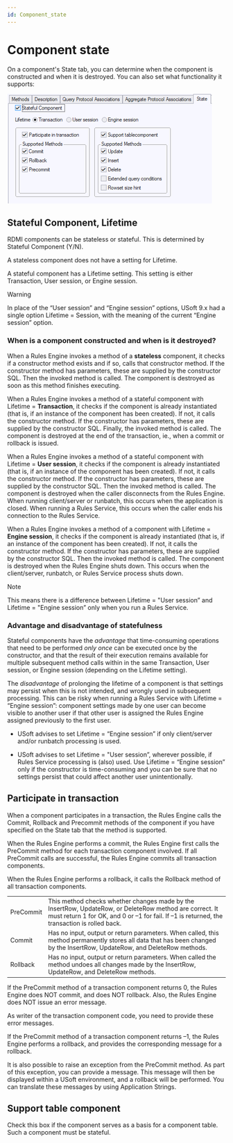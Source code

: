 ```yaml
---
id: Component_state
---
```


# Component state

On a component's State tab, you can determine when the component is constructed and when it is destroyed. You can also set what functionality it supports:

![](./assets/00751e7f-b0f2-41d7-9c6a-38fa639aa8e9.png)

## Stateful Component, Lifetime

RDMI components can be stateless or stateful. This is determined by Stateful Component (Y/N).

A stateless component does not have a setting for Lifetime.

A stateful component has a Lifetime setting. This setting is either Transaction, User session, or Engine session.

> [!WARNING]
> In place of the “User session” and “Engine session” options, USoft 9.x had a single option Lifetime = Session, with the meaning of the current “Engine session” option.

### When is a component constructed and when is it destroyed?

When a Rules Engine invokes a method of a **stateless** component, it checks if a constructor method exists and if so, calls that constructor method. If the constructor method has parameters, these are supplied by the constructor SQL. Then the invoked method is called. The component is destroyed as soon as this method finishes executing.

When a Rules Engine invokes a method of a stateful component with Lifetime = **Transaction**, it checks if the component is already instantiated (that is, if an instance of the component has been created). If not, it calls the constructor method. If the constructor has parameters, these are supplied by the constructor SQL. Finally, the invoked method is called. The component is destroyed at the end of the transaction, ie., when a commit or rollback is issued.

When a Rules Engine invokes a method of a stateful component with Lifetime = **User session**, it checks if the component is already instantiated (that is, if an instance of the component has been created). If not, it calls the constructor method. If the constructor has parameters, these are supplied by the constructor SQL. Then the invoked method is called. The component is destroyed when the caller disconnects from the Rules Engine. When running client/server or runbatch, this occurs when the application is closed. When running a Rules Service, this occurs when the caller ends his connection to the Rules Service.

When a Rules Engine invokes a method of a component with Lifetime = **Engine session**, it checks if the component is already instantiated (that is, if an instance of the component has been created). If not, it calls the constructor method. If the constructor has parameters, these are supplied by the constructor SQL. Then the invoked method is called. The component is destroyed when the Rules Engine shuts down. This occurs when the client/server, runbatch, or Rules Service process shuts down.

> [!NOTE]
> This means there is a difference between Lifetime = "User session” and Lifetime = "Engine session” only when you run a Rules Service.

### Advantage and disadvantage of statefulness

Stateful components have the *advantage* that time-consuming operations that need to be performed *only once* can be executed once by the constructor, and that the result of their execution remains available for multiple subsequent method calls within in the same Transaction, User session, or Engine session (depending on the Lifetime setting).

The *disadvantage* of prolonging the lifetime of a component is that settings may persist when this is not intended, and wrongly used in subsequent processing. This can be risky when running a Rules Service with Lifetime = “Engine session”: component settings made by one user can become visible to another user if that other user is assigned the Rules Engine assigned previously to the first user.

- USoft advises to set Lifetime = “Engine session” if only client/server and/or runbatch processing is used.


- USoft advises to set Lifetime = "User session”, wherever possible, if Rules Service processing is (also) used. Use Lifetime = “Engine session” only if the constructor is time-consuming and you can be sure that no settings persist that could affect another user unintentionally.



## Participate in transaction

When a component participates in a transaction, the Rules Engine calls the Commit, Rollback and Precommit methods of the component if you have specified on the State tab that the method is supported.

When the Rules Engine performs a commit, the Rules Engine first calls the PreCommit method for each transaction component involved. If all PreCommit calls are successful, the Rules Engine commits all transaction components.

When the Rules Engine performs a rollback, it calls the Rollback method of all transaction components.

|        |        |
|--------|--------|
|PreCommit|This method checks whether changes made by the InsertRow, UpdateRow, or DeleteRow method are correct. It must return 1 for OK, and 0 or –1 for fail. If –1 is returned, the transaction is rolled back.|
|Commit  |Has no input, output or return parameters. When called, this method permanently stores all data that has been changed by the InsertRow, UpdateRow, and DeleteRow methods.|
|Rollback|Has no input, output or return parameters. When called the method undoes all changes made by the InsertRow, UpdateRow, and DeleteRow methods.|



If the PreCommit method of a transaction component returns 0, the Rules Engine does NOT commit, and does NOT rollback. Also, the Rules Engine does NOT issue an error message.

As writer of the transaction component code, you need to provide these error messages.

If the PreCommit method of a transaction component returns –1, the Rules Engine performs a rollback, and provides the corresponding message for a rollback.

It is also possible to raise an exception from the PreCommit method. As part of this exception, you can provide a message. This message will then be displayed within a USoft environment, and a rollback will be performed. You can translate these messages by using Application Strings.

## Support table component

Check this box if the component serves as a basis for a component table. Such a component must be stateful.